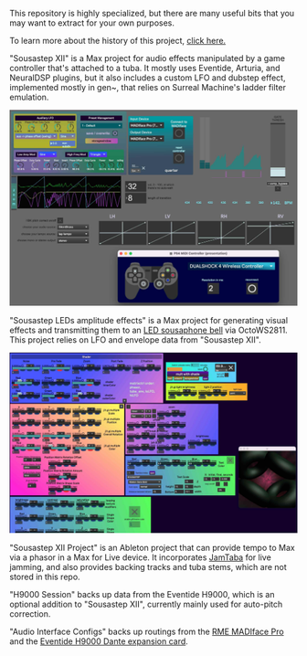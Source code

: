 This repository is highly specialized, but there are many useful bits that you may want to extract for your own purposes.

To learn more about the history of this project, [click here.](https://www.sousastep.com/sousastep)

"Sousastep XII" is a Max project for audio effects manipulated by a game controller that's attached to a tuba. It mostly uses Eventide, Arturia, and NeuralDSP plugins, but it also includes a custom LFO and dubstep effect, implemented mostly in gen\~, that relies on Surreal Machine's ladder filter emulation.

![Sousastep XII.maxproj](__audio.jpg)

"Sousastep LEDs amplitude effects" is a Max project for generating visual effects and transmitting them to an [LED sousaphone bell](https://jbaylies.github.io/Electrobrass_Encyclopedia/en/master/content/tutorials/LED-sousa-bell.html) via OctoWS2811. This project relies on LFO and envelope data from "Sousastep XII".

![Sousastep LEDs amplitude effects.maxproj](__visual.jpg)

"Sousastep XII Project" is an Ableton project that can provide tempo to Max via a phasor in a Max for Live device. It incorporates [JamTaba](https://github.com/elieserdejesus/JamTaba) for live jamming, and also provides backing tracks and tuba stems, which are not stored in this repo. 

"H9000 Session" backs up data from the Eventide H9000, which is an optional addition to "Sousastep XII", currently mainly used for auto-pitch correction.

"Audio Interface Configs" backs up routings from the [RME MADIface Pro](https://rme-audio.de/madiface-pro.html) and the [Eventide H9000 Dante expansion card](https://cdn.eventideaudio.com/manuals/h9000/2.0/content/expansions/dante.html).
